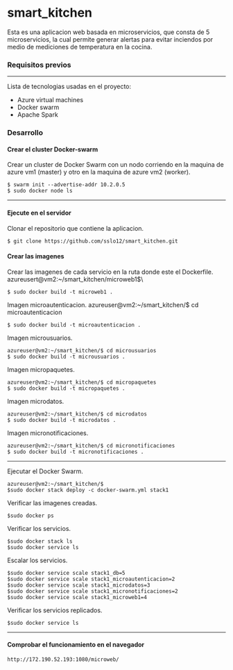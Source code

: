 # smart_kitchen

Esta es una aplicacion web basada en microservicios, que consta de 5 microservicios, la cual permite generar alertas para evitar inciendos por medio de mediciones de temperatura en la cocina.

### Requisitos previos
***
Lista de tecnologias usadas en el proyecto:
* Azure virtual machines
* Docker swarm
* Apache Spark

### Desarrollo
#### Crear el cluster Docker-swarm
Crear un cluster de Docker Swarm con un nodo corriendo en la maquina de azure vm1 (master) y otro en la maquina de azure vm2 (worker). 
```
$ swarm init --advertise-addr 10.2.0.5
$ sudo docker node ls
```
***
#### Ejecute en el servidor
Clonar el repositorio que contiene la aplicacion. 
```
$ git clone https://github.com/sslo12/smart_kitchen.git
```
#### Crear las imagenes 
Crear las imagenes de cada servicio en la ruta donde este el Dockerfile. 
azureusert@vm2:~/smart_kitchen/microweb1$\
```
$ sudo docker build -t microweb1 .
```
Imagen microautenticacion. 
azureuser@vm2:~/smart_kitchen/$ cd microautenticacion
```
$ sudo docker build -t microautenticacion .
```
Imagen microusuarios. 
```
azureuser@vm2:~/smart_kitchen/$ cd microusuarios
$ sudo docker build -t microusuarios .
```
Imagen micropaquetes. 
```
azureuser@vm2:~/smart_kitchen/$ cd micropaquetes
$ sudo docker build -t micropaquetes .
```
Imagen microdatos. 
```
azureuser@vm2:~/smart_kitchen/$ cd microdatos
$ sudo docker build -t microdatos .
```
Imagen micronotificaciones. 
```
azureuser@vm2:~/smart_kitchen/$ cd micronotificaciones
$ sudo docker build -t micronotificaciones .
```
***
Ejecutar el Docker Swarm. 
```
azureuser@vm2:~/smart_kitchen/$
$sudo docker stack deploy -c docker-swarm.yml stack1
```
Verificar las imagenes creadas. 
```
$sudo docker ps
```
Verificar los servicios. 
```
$sudo docker stack ls
$sudo docker service ls
```
Escalar los servicios. 
```
$sudo docker service scale stack1_db=5
$sudo docker service scale stack1_microautenticacion=2
$sudo docker service scale stack1_microdatos=3
$sudo docker service scale stack1_micronotificaciones=2
$sudo docker service scale stack1_microweb1=4
```
Verificar los servicios replicados. 
```
$sudo docker service ls
```
***
#### Comprobar el funcionamiento en el navegador

```
http://172.190.52.193:1080/microweb/
```

